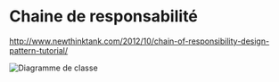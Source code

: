 # Chaine de responsabilité
http://www.newthinktank.com/2012/10/chain-of-responsibility-design-pattern-tutorial/

![Diagramme de classe](https://www.plantuml.com/plantuml/svg/XP51RW8n34NN-1HUWgfUO1OL5MpBfhs0ILomcgH3xA1M5NTlEan0qCLielZxMJ_VMQfHjX83heLscM9az8mka2g3VaZggQgezXsudbcSWIJZ_4wESRKdIVW3CsNRy9SDzVoifbOlEZn-YeUPe-1A8EFvfiGjPyNCXy9g5m9EC5ZZi_UDaTW7ZfnCptOZiPQZU9w0Nagm2QIrOQnVozOokQcnj_hiLStJDe3u4F-ojoWdW5layMcSlvDBNpkZ6LpGVy9mwQvBXIKdN__j5m00 "Diagramme de classe")
